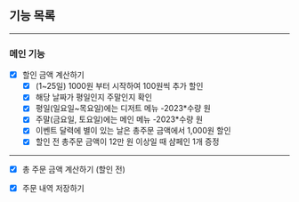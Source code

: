 ## 기능 목록

---

### 메인 기능
- [X]  할인 금액 계산하기
    - [X]  (1~25일) 1000원 부터 시작하여 100원씩 추가 할인
    - [X]  해당 날짜가 평일인지 주말인지 확인
      - [X]  평일(일요일~목요일)에는 디저트 메뉴 -2023*수량 원
      - [X]  주말(금요일, 토요일)에는 메인 메뉴 -2023*수량 원
    - [X]  이벤트 달력에 별이 있는 날은 총주문 금액에서 1,000원 할인
    - [X]  할인 전 총주문 금액이 12만 원 이상일 때  샴페인 1개 증정
---
- [X] 총 주문 금액 계산하기 (할인 전)
- [X] 주문 내역 저장하기

  

